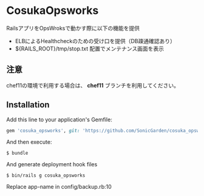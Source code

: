 # CosukaOpsworks

RailsアプリをOpsWroksで動かす際に以下の機能を提供

* ELBによるHealthcheckのための受け口を提供（DB疎通確認あり）
* ${RAILS_ROOT}/tmp/stop.txt 配置でメンテナンス画面を表示

## 注意

chef11の環境で利用する場合は、 __chef11__ ブランチを利用してください。

## Installation

Add this line to your application's Gemfile:

```ruby
gem 'cosuka_opsworks', git: 'https://github.com/SonicGarden/cosuka_opsworks.git'
```

And then execute:

    $ bundle

And generate deployment hook files

    $ bin/rails g cosuka_opsworks

Replace app-name in config/backup.rb:10


